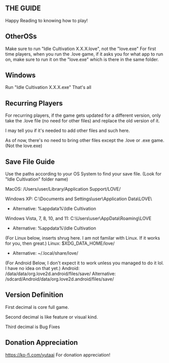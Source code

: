 THE GUIDE
-----------
Happy Reading to knowing how to play!

OtherOSs
-----------
Make sure to run "Idle Cultivation X.X.X.love", not the "love.exe" 
For first time players, when you run the .love game, if it asks you for what app to run on, make sure to run it on the "love.exe" which is there in the same folder.

Windows
-----------
Run "Idle Cultivation X.X.X.exe" 
That's all

Recurring Players
------------------
For recurring players, if the game gets updated for a different version, only take the .love file (no need for other files) and replace the old version of it. 

I may tell you if it's needed to add other files and such here. 

As of now, there's no need to bring other files except the .love or .exe game. (Not the love.exe)

Save File Guide
------------------ 
Use the paths according to your OS System to find your save file. (Look for "Idle Cultivation" folder name)

MacOS: /Users/user/Library/Application Support/LOVE/

Windows XP: C:\Documents and Settings\user\Application Data\LOVE\
- Alternative: %appdata%\Idle Cultivation

Windows Vista, 7, 8, 10, and 11: C:\Users\user\AppData\Roaming\LOVE
- Alternative: %appdata%\Idle Cultivation

(For Linux below, inserts shrug here. I am not familar with Linux. If it works for you, then great.)
Linux: $XDG_DATA_HOME/love/
- Alternative: ~/.local/share/love/

(For Android Below, I don't expect it to work unless you managed to do it lol. I have no idea on that yet.)
Android: /data/data/org.love2d.android/files/save/
Alternative: /sdcard/Android/data/org.love2d.android/files/save/

Version Definition
------------------
First decimal is core full game. 

Second decimal is like feature or visual kind. 

Third decimal is Bug Fixes

Donation Appreciation
---------------------
https://ko-fi.com/yutaai
For donation appreciation!
